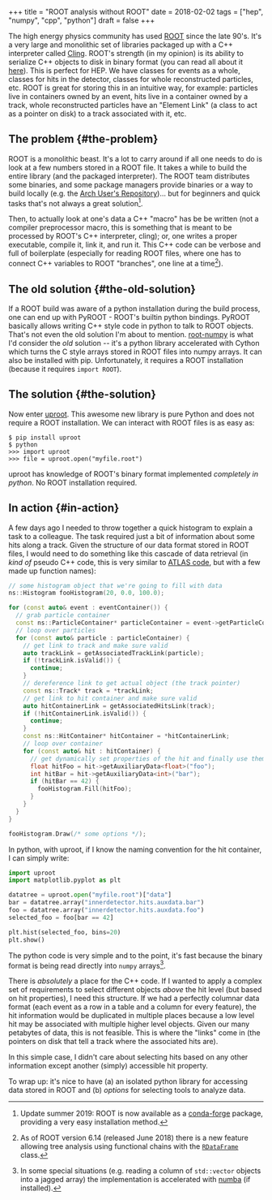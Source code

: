 +++
title = "ROOT analysis without ROOT"
date = 2018-02-02
tags = ["hep", "numpy", "cpp", "python"]
draft = false
+++

The high energy physics community has used [ROOT](https://root.cern/) since the late 90's.
It's a very large and monolithic set of libraries packaged up with a
C++ interpreter called [Cling](https://root.cern.ch/cling). ROOT's strength (in my opinion) is its
ability to serialize C++ objects to disk in binary format (you can
read all about it [here](https://root.cern.ch/root/htmldoc/guides/users-guide/InputOutput.html)). This is perfect for HEP. We have classes for
events as a whole, classes for hits in the detector, classes for whole
reconstructed particles, etc. ROOT is great for storing this in an
intuitive way, for example: particles live in containers owned by an
event, hits live in a container owned by a track, whole reconstructed
particles have an "Element Link" (a class to act as a pointer on disk)
to a track associated with it, etc.


## The problem {#the-problem}

ROOT is a monolithic beast. It's a lot to carry around if all one
needs to do is look at a few numbers stored in a ROOT file. It takes a
while to build the entire library (and the packaged interpreter). The
ROOT team distributes some binaries, and some package managers provide
binaries or a way to build locally (e.g. the [Arch User's
Repository](https://aur.archlinux.org/))... but for beginners and quick tasks that's not always a
great solution[^fn:1].

Then, to actually look at one's data a C++ "macro" has be be written
(not a compiler preprocessor macro, this is something that is meant to
be processed by ROOT's C++ interpreter, cling); or, one writes a
proper executable, compile it, link it, and run it. This C++ code can
be verbose and full of boilerplate (especially for reading ROOT files,
where one has to connect C++ variables to ROOT "branches", one line at
a time[^fn:2]).


## The old solution {#the-old-solution}

If a ROOT build was aware of a python installation during the build
process, one can end up with PyROOT - ROOT's builtin python bindings.
PyROOT basically allows writing C++ style code in python to talk to
ROOT objects. That's not even the old solution I'm about to mention.
[root-numpy](https://github.com/scikit-hep/root%5Fnumpy) is what I'd consider the _old_ solution -- it's a python
library accelerated with Cython which turns the C style arrays stored
in ROOT files into numpy arrays. It can also be installed with pip.
Unfortunately, it requires a ROOT installation (because it requires
`import ROOT`).


## The solution {#the-solution}

Now enter [uproot](https://github.com/scikit-hep/uproot). This awesome new library is pure Python and does not
require a ROOT installation. We can interact with ROOT files is as
easy as:

```nil
$ pip install uproot
$ python
>>> import uproot
>>> file = uproot.open("myfile.root")
```

uproot has knowledge of ROOT's binary format implemented
_completely in python_. No ROOT installation required.


## In action {#in-action}

A few days ago I needed to throw together a quick histogram to
explain a task to a colleague. The task required just a bit of
information about some hits along a track. Given the structure of
our data format stored in ROOT files, I would need to do something
like this cascade of data retrieval (in _kind of_ pseudo C++ code,
this is very similar to [ATLAS code](https://gitlab.cern.ch/atlas/athena/), but with a few made up function
names):

```C++
// some histogram object that we're going to fill with data
ns::Histogram fooHistogram(20, 0.0, 100.0);

for (const auto& event : eventContainer()) {
  // grab particle container
  const ns::ParticleContainer* particleContainer = event->getParticleContainer();
  // loop over particles
  for (const auto& particle : particleContainer) {
    // get link to track and make sure valid
    auto trackLink = getAssociatedTrackLink(particle);
    if (!trackLink.isValid()) {
      continue;
    }
    // dereference link to get actual object (the track pointer)
    const ns::Track* track = *trackLink;
    // get link to hit container and make sure valid
    auto hitContainerLink = getAssociatedHitsLink(track);
    if (!hitContainerLink.isValid()) {
      continue;
    }
    const ns::HitContainer* hitContainer = *hitContainerLink;
    // loop over container
    for (const auto& hit : hitContainer) {
      // get dynamically set properties of the hit and finally use them
      float hitFoo = hit->getAuxiliaryData<float>("foo");
      int hitBar = hit->getAuxiliaryData<int>("bar");
      if (hitBar == 42) {
        fooHistogram.Fill(hitFoo);
      }
    }
  }
}

fooHistogram.Draw(/* some options */);
```

In python, with uproot, if I know the naming convention for the hit
container, I can simply write:

```python
import uproot
import matplotlib.pyplot as plt

datatree = uproot.open("myfile.root")["data"]
bar = datatree.array("innerdetector.hits.auxdata.bar")
foo = datatree.array("innerdetector.hits.auxdata.foo")
selected_foo = foo[bar == 42]

plt.hist(selected_foo, bins=20)
plt.show()
```

The python code is very simple and to the point, it's fast because
the binary format is being read directly into `numpy` arrays[^fn:3].

There is _absolutely_ a place for the C++ code. If I wanted to
apply a complex set of requirements to select different objects
_above_ the hit level (but based on hit properties), I need this
structure. If we had a perfectly columnar data format (each event
as a row in a table and a column for every feature), the hit
information would be duplicated in multiple places because a low
level hit may be associated with multiple higher level
objects. Given our many petabytes of data, this is not
feasible. This is where the "links" come in (the pointers on disk
that tell a track where the associated hits are).

In this simple case, I didn't care about selecting hits based on
any other information except another (simply) accessible hit
property.

To wrap up: it's nice to have (a) an isolated python library for
accessing data stored in ROOT and (b) _options_ for selecting tools
to analyze data.

[^fn:1]: Update summer 2019: ROOT is now available as a [conda-forge](https://conda-forge.org/) package, providing a very easy installation method.
[^fn:2]: As of ROOT version 6.14 (released June 2018) there is a new feature allowing tree analysis using functional chains with the [`RDataFrame`](https://root.cern.ch/doc/master/classROOT%5F1%5F1RDataFrame.html) class.
[^fn:3]: In some special situations (e.g. reading a column of `std::vector` objects into a jagged array) the implementation is accelerated with [numba](https://numba.pydata.org/) (if installed).
